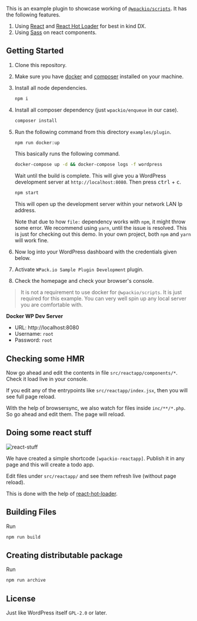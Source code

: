 This is an example plugin to showcase working of [`@wpackio/scripts`](https://wpack.io). It has
the following features.

1. Using [React](https://reactjs.org) and [React Hot Loader](https://github.com/gaearon/react-hot-loader)
   for best in kind DX.
2. Using [Sass](https://sass-lang.com/) on react components.

## Getting Started

1. Clone this repository.
2. Make sure you have [docker](https://www.docker.com/) and [composer](https://getcomposer.org/) installed on your machine.
3. Install all node dependencies.

    ```bash
    npm i
    ```

4. Install all composer dependency (just `wpackio/enqueue` in our case).

    ```bash
    composer install
    ```

5. Run the following command from this directory `examples/plugin`.

    ```bash
    npm run docker:up
    ```

    This basically runs the following command.

    ```bash
    docker-compose up -d && docker-compose logs -f wordpress
    ```

    Wait until the build is complete. This will give you a WordPress development
    server at `http://localhost:8080`. Then press <kbd>ctrl</kbd> + <kbd>c</kbd>.

    ```bash
    npm start
    ```

    This will open up the development server within your network LAN Ip address.

    Note that due to how `file:` dependency works with `npm`, it might throw some
    error. We recommend using `yarn`, until the issue is resolved. This is just
    for checking out this demo. In your own project, both `npm` and `yarn` will
    work fine.

6. Now log into your WordPress dashboard with the credentials given below.
7. Activate `WPack.io Sample Plugin Development` plugin.
8. Check the homepage and check your browser's console.

> It is not a requirement to use docker for `@wpackio/scripts`. It is just
> required for this example. You can very well spin up any local server you
> are comfortable with.

**Docker WP Dev Server**

-   URL: http://localhost:8080
-   Username: `root`
-   Password: `root`

## Checking some HMR

Now go ahead and edit the contents in file `src/reactapp/components/*`. Check it
load live in your console.

If you edit any of the entrypoints like `src/reactapp/index.jsx`, then you will see
full page reload.

With the help of browsersync, we also watch for files inside `inc/**/*.php`. So
go ahead and edit them. The page will reload.

## Doing some react stuff

![react-stuff](./reactapp.gif)

We have created a simple shortcode `[wpackio-reactapp]`. Publish it in any page
and this will create a todo app.

Edit files under `src/reactapp/` and see them refresh live (without page reload).

This is done with the help of [react-hot-loader](https://github.com/gaearon/react-hot-loader).

## Building Files

Run

```bash
npm run build
```

## Creating distributable package

Run

```bash
npm run archive
```

## License

Just like WordPress itself `GPL-2.0` or later.
